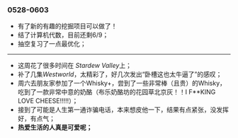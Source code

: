 ### 0528-0603

- 有了新的有趣的挖掘项目可以做了！
- 结了计算机代数，目前还剩6/9；
- 抽空复习了一点最优化；

---
- 这周花了很多时间在 *Stardew Valley*上；
- 补了几集*Westworld*，太精彩了，好几次发出“卧槽这也太牛逼了”的感叹；
- 周六去朋友家参加了一个Whisky+，尝到了一些非常棒（且贵）的Whisky，吃到了一款非常中意的奶酪（布乐奶酪坊的花园草北京灰！！I F\*\*KING LOVE CHEESE!!!!!）；
- 接到了可能是人生第一通诈骗电话，本来想皮他一下，结果有点紧张，没发挥好，有点气；
- **热爱生活的人真是可爱呢；**
